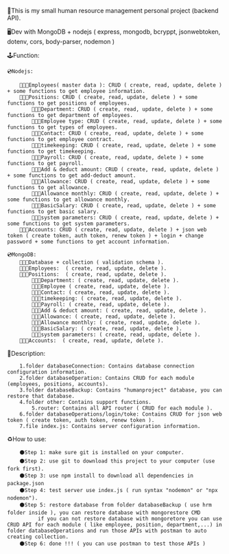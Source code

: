 📜This is my small human resource management personal project (backend API).

🖥Dev with MongoDB + nodejs ( express, mongodb, bcryppt, jsonwebtoken, dotenv, cors, body-parser, nodemon )

🕹Function:
	
	💿Nodejs:
 	
		🧑🏻‍💼Employees( master data ): CRUD ( create, read, update, delete ) + some functions to get employee information.
		🧑🏻‍💼Positions: CRUD ( create, read, update, delete ) + some functions to get positions of employees.
            🧑🏻‍💼Department: CRUD ( create, read, update, delete ) + some functions to get department of employees.
            🧑🏻‍💼Employee type: CRUD ( create, read, update, delete ) + some functions to get types of employees.
            🧑🏻‍💼Contact: CRUD ( create, read, update, delete ) + some functions to get employee contract.
            🧑🏻‍💼timekeeping: CRUD ( create, read, update, delete ) + some functions to get timekeeping.
            🧑🏻‍💼Payroll: CRUD ( create, read, update, delete ) + some functions to get payroll.
            🧑🏻‍💼Add & deduct amount: CRUD ( create, read, update, delete ) + some functions to get add-deduct amount.
            🧑🏻‍💼Allowance: CRUD ( create, read, update, delete ) + some functions to get allowance.
            🧑🏻‍💼Allowance monthly: CRUD ( create, read, update, delete ) + some functions to get allowance monthly.
            🧑🏻‍💼BasicSalary: CRUD ( create, read, update, delete ) + some functions to get basic salary.
            🧑🏻‍💼system parameters: CRUD ( create, read, update, delete ) + some functions to get system parameters.
	 	🧑🏻‍💼Accounts: CRUD ( create, read, update, delete ) + json web token ( create token, auth token, renew token ) + login + change password + some functions to get account information.
    	
    💿MongoDB:
		🧑🏻‍💼Database + collection ( validation schema ).
    	🧑🏻‍💼Employees:  ( create, read, update, delete ). 
		🧑🏻‍💼Positions:  ( create, read, update, delete ). 
            🧑🏻‍💼Department: ( create, read, update, delete ). 
            🧑🏻‍💼Employee ( create, read, update, delete ). 
            🧑🏻‍💼Contact: ( create, read, update, delete ). 
            🧑🏻‍💼timekeeping: ( create, read, update, delete ). 
            🧑🏻‍💼Payroll: ( create, read, update, delete ). 
            🧑🏻‍💼Add & deduct amount: ( create, read, update, delete ).
            🧑🏻‍💼Allowance: ( create, read, update, delete ).
            🧑🏻‍💼Allowance monthly: ( create, read, update, delete ).
            🧑🏻‍💼BasicSalary: ( create, read, update, delete ).
            🧑🏻‍💼system parameters: ( create, read, update, delete ).
	 	🧑🏻‍💼Accounts:  ( create, read, update, delete ). 
   
📝Description:

		1.folder databaseConnection: Contains database connection configuration information.
  		2.folder databaseOperation: Contains CRUD for each module (employees, positions, accounts).
    	3.folder databaseBackup: Contains "humanproject" database, you can restore that database.
      	4.folder other: Contains support functions.
        	5.router: Contains all API router ( CRUD for each module ).
	 	6.folder databaseOperations/login/toke: Contains CRUD for json web token ( create token, auth token, renew token ).
   		7.file index.js: Contains server configuration information.

♻️How to use:

		⚫️Step 1: make sure git is installed on your computer.
  		⚫️Step 2: use git to download this project to your computer (use fork first).
    	⚫️Step 3: use npm install to download all dependencies in package.json 
      	⚫️Step 4: test server use index.js ( run syntax "nodemon" or "npx nodemon").
		⚫️Step 5: restore database from folder databaseBackup ( use hrm folder inside ), you can restore database with mongorestore CMD
  			  if you can not restore database with mongoretore you can use CRUD API for each module ( like employee, position, department,...) in folder databaseOperations and run those APIs with postman to auto creating collection.
       	⚫️Step 6: done !!! ( you can use postman to test those APIs )
